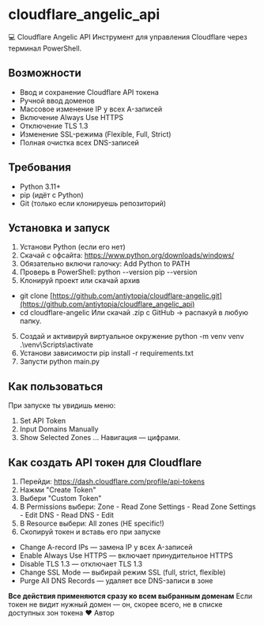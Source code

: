 # cloudflare_angelic_api

💻 Cloudflare Angelic API
Инструмент для управления Cloudflare через терминал PowerShell.

## Возможности
- Ввод и сохранение Cloudflare API токена
- Ручной ввод доменов
- Массовое изменение IP у всех A-записей
- Включение Always Use HTTPS
- Отключение TLS 1.3
- Изменение SSL-режима (Flexible, Full, Strict)
- Полная очистка всех DNS-записей
  
## Требования
- Python 3.11+
- pip (идёт с Python)
- Git (только если клонируешь репозиторий)

## Установка и запуск
1. Установи Python (если его нет)
2. Скачай с офсайта: https://www.python.org/downloads/windows/
3. Обязательно включи галочку: Add Python to PATH
4. Проверь в PowerShell:
      python --version
      pip --version
5. Клонируй проект или скачай архив
  - git clone [https://github.com/antiytopia/cloudflare-angelic.git](https://github.com/antiytopia/cloudflare_angelic_api)
  - cd cloudflare-angelic
  Или скачай .zip с GitHub → распакуй в любую папку.
5. Создай и активируй виртуальное окружение
    python -m venv venv
    .\venv\Scripts\activate
6. Установи зависимости
    pip install -r requirements.txt
7. Запусти
    python main.py
## Как пользоваться
При запуске ты увидишь меню:
1. Set API Token
2. Input Domains Manually
3. Show Selected Zones
...
Навигация — цифрами.

## Как создать API токен для Cloudflare
1. Перейди: https://dash.cloudflare.com/profile/api-tokens
2. Нажми "Create Token"
3. Выбери "Custom Token"
4. В Permissions выбери:
Zone - Read
Zone Settings - Read
Zone Settings - Edit
DNS - Read
DNS - Edit
5. В Resource выбери: All zones (НЕ specific!)
6. Скопируй токен и вставь его при запуске

- Change A-record IPs — замена IP у всех A-записей
- Enable Always Use HTTPS — включает принудительное HTTPS
- Disable TLS 1.3 — отключает TLS 1.3
- Change SSL Mode — выбирай режим SSL (full, strict, flexible)
- Purge All DNS Records — удаляет все DNS-записи в зоне

**Все действия применяются сразу ко всем выбранным доменам**
Если токен не видит нужный домен — он, скорее всего, не в списке доступных зон токена
❤️ Автор

